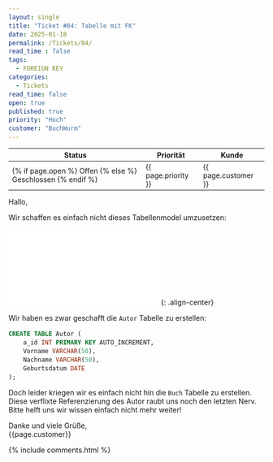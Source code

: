 ```yaml
---
layout: single
title: "Ticket #84: Tabelle mit FK"
date: 2025-01-18
permalink: /Tickets/84/
read_time : false
tags:
  - FOREIGN KEY
categories:
  - Tickets
read_time: false
open: true
published: true
priority: "Hoch"
customer: "BuchWurm"
---
```


| Status | Priorität | Kunde |
|--------|----------|--------|
| {% if page.open %} Offen {% else %} Geschlossen {% endif %} | {{ page.priority }} | {{ page.customer }} |


Hallo,

Wir schaffen es einfach nicht dieses Tabellenmodel umzusetzen:

![image-center](/assets/images/84_tbModel.pdf){: .align-center}

Wir haben es zwar geschafft die `Autor` Tabelle zu erstellen:
```sql
CREATE TABLE Autor (
    a_id INT PRIMARY KEY AUTO_INCREMENT,
    Vorname VARCHAR(50),
    Nachname VARCHAR(50),
    Geburtsdatum DATE
);
```
Doch leider kriegen wir es einfach nicht hin die `Buch` Tabelle zu erstellen.
Diese verflixte Referenzierung des Autor raubt uns noch den letzten Nerv.
Bitte helft uns wir wissen einfach nicht mehr weiter!

Danke und viele Grüße,  
{{page.customer}}

{% include comments.html %}